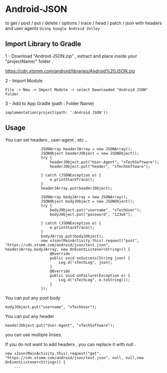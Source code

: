 # Android-JSON
to get / post / put / delete / options / trace / head / patch / json with headers and user agents
``` Using Google Android Volley ```


## Import Library to Gradle

1 - Download "Android JSON.zip" , extract and place inside your "projectName/" folder .

https://cdn.xtsmm.com/android/libraries/Android%20JSON.zip


2 - Import Module

```
File -> New -> Import Module -> select Downloaded "Android JSON" Folder
```

3 - Add to App Gradle (path : Folder Name)

```
implementation(project(path: ':Android JSON'))
```

## Usage
You can set headers , user-agent , etc ..
```
                JSONArray headerJArray = new JSONArray();
                JSONObject headerJObject = new JSONObject();
                try {
                    headerJObject.put("User-Agent", "xTechSoftware");
                    headerJObject.put("header", "xTechSoftware");

                } catch (JSONException e) {
                    e.printStackTrace();
                }
                headerJArray.put(headerJObject);

                JSONArray bodyJArray = new JSONArray();
                JSONObject bodyJObject = new JSONObject();
                try {
                    bodyJObject.put("username", "xTechUser");
                    bodyJObject.put("password", "123ok");

                } catch (JSONException e) {
                    e.printStackTrace();
                }
                bodyJArray.put(bodyJObject);
                new xJson(MainActivity.this).request("post", "https://cdn.xtsmm.com/android/json/test.json", headerJArray,bodyJArray, new OnEventListener<String>() {
                    @Override
                    public void onSuccess(String json) {
                        Log.d("xTechLog", json);
                    }
                    @Override
                    public void onFailure(Exception e) {
                        Log.d("xTechLog", e.toString());
                    }
                });
```

You can put any post body  
 
``` bodyJObject.put("username", "xTechUser"); ```

You can put any header  
 
``` headerJObject.put("User-Agent", "xTechSoftware"); ```


you can use multiple linses.

If you do not want to add headers , you can replace it with null .

``` 
new xJson(MainActivity.this).request("get", "https://cdn.xtsmm.com/android/json/test.json", null, null,new OnEventListener<String>() {
    ... 
```
